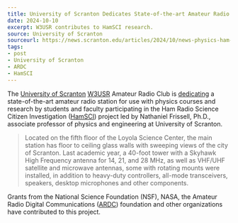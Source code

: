 ```yaml
---
title: University of Scranton Dedicates State-of-the-art Amateur Radio Station
date: 2024-10-10
excerpt: W3USR contributes to HamSCI research.
source: University of Scranton
sourceurl: https://news.scranton.edu/articles/2024/10/news-physics-ham-radio-station-w3usr-dedication.shtml
tags:
- post
- University of Scranton
- ARDC
- HamSCI
---
```

The [University of Scranton](https://www.scranton.edu/) [W3USR](https://www.qrz.com/db/W3USR) Amateur Radio Club is [dedicating](https://news.scranton.edu/articles/2024/10/news-physics-ham-radio-station-w3usr-dedication.shtml) a state-of-the-art amateur radio station for use with physics courses and research by students and faculty participating in the Ham Radio Science Citizen Investigation ([HamSCI](https://hamsci.org/)) project led by Nathaniel Frissell, Ph.D., associate professor of physics and engineering at University of Scranton.

> Located on the fifth floor of the Loyola Science Center, the main station has floor to ceiling glass walls with sweeping views of the city of Scranton. Last academic year, a 40-foot tower with a Skyhawk High Frequency antenna for 14, 21, and 28 MHz, as well as VHF/UHF satellite and microwave antennas, some with rotating mounts were installed, in addition to heavy-duty controllers, all-mode transceivers, speakers, desktop microphones and other components.

Grants from the National Science Foundation (NSF), NASA, the Amateur Radio Digital Communications ([ARDC](https://www.ardc.net/)) foundation and other organizations have contributed to this project.